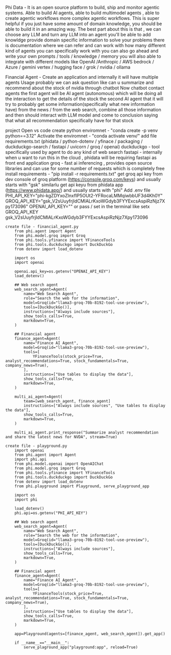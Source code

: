 

Phi Data - It is an open source platform to build, ship and monitor agentic systems. 
Able to build AI agents, 
able to build multimodel agents , 
able to create agentic workflows more complex agentic workflows.
This is super helpful if you just have some amount of domain knowledge, you should be able to build it in an amazing way. 
The best part about this is that , we can choose any LLM and turn any LLM into an agent 
you'll be able to add knowldge provide domain specific information to solve your problems 
there is documentation where we can refer and can work with how many different kind of agents you can specifically work with 
you can also go ahead and write your own prompts / tools / knowledge / memory 
you will also able to integrate with different models like OpenAI /Anthropic / AWS bedrock / Azure / gemini vertex / hugging face / grok / nvidia / ollama

Financial Agent - Create an application and internally it will have multiple agents
Usage
    probably we can ask question like can u summarize and recommend about the stock of nvidia through chatbot
    Now chatbot contact agents 
        the first agent will be AI agent (autonomous) which will be doing all the interaction to get the details of the stock
        the second AI agent that it will try to probably get some information(specifically what new information have) from the news / from the web search, combine all those information and then should interact with LLM model and come to conclusion 
        saying that what all recommendation specifically have for that stock


project
    Open vs code 
    create python enviromnet - "conda create -p venv python==3.12"
    Activate the enviromnet - "conda activate venv/"
    add file requirements.txt (phidata / python-dotenv / yfinace / packaging / duckduckgo-search / fastapi / uvicorn / groq / openai)
        duckduckgo - tool specifically used by agent to do any kind of web search 
        fastapi - internally when u want to run this in the cloud , phidata will be requiring fastapi as front end application 
        groq - fast ai inferencing , provides open source libraries and can use for some number of requests  which is completely free
    install requirements - "pip install -r requirements.txt"
    get groq api key from dev console of groq platform (https://console.groq.com/keys) and usually starts with "gsk"
    similarlu get api keyu from phidata app (https://www.phidata.app/) and usually starts with "phi"
    Add .env file
        PHI_API_KEY="phi-kgZDYxoZlnxfIP5OUt2-YFRocaLMMqiwbbUF3d4Kh0Y"
        GROQ_API_KEY="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"
        OPENAI_API_KEY=""
    or pass / set in the terminal like
        setx GROQ_API_KEY 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

    create file - financial_agent.py
        from phi.agent import Agent
        from phi.model.groq import Groq
        from phi.tools.yfinance import YFinanceTools
        from phi.tools.duckduckgo import DuckDuckGo
        from dotenv import load_dotenv

        import os
        import openai

        openai.api_key=os.getenv("OPENAI_API_KEY")
        load_dotenv()

        ## Web search agent
        web_search_agent=Agent(
            name="Web Search Agent",
            role="Search the web for the information",
            model=Groq(id="llama3-groq-70b-8192-tool-use-preview"),
            tools=[DuckDuckGo()],
            instructions=["Always include sources"],
            show_tools_calls=True,
            markdown=True,
        )

        ## Financial agent
        finance_agent=Agent(
            name="Finance AI Agent",
            model=Groq(id="llama3-groq-70b-8192-tool-use-preview"),
            tools=[
                YFinanceTools(stock_price=True, analyst_recommendations=True, stock_fundamentals=True, company_news=True),
            ],
            instructions=["Use tables to display the data"],
            show_tools_calls=True,
            markdown=True,
        )

        multi_ai_agent=Agent(
            team=[web_search_agent, finance_agent]
            instructions=["Always include sources", "Use tables to display the data"],
            show_tools_calls=True,
            markdown=True,
        )

        multi_ai_agent.print_response("Summarize analyst recommendation and share the latest news for NVDA", stream=True)

    create file - playground.py
        import openai
        from phi.agent import Agent
        import phi.api
        from phi.model.openai import OpenAIChat
        from phi.model.groq import Groq
        from phi.tools.yfinance import YFinanceTools
        from phi.tools.duckduckgo import DuckDuckGo
        from dotenv import load_dotenv
        from phi.playground import Playground, serve_playground_app

        import os
        import phi
        
        load_dotenv()
        phi.api=os.getenv("PHI_API_KEY")

        ## Web search agent
        web_search_agent=Agent(
            name="Web Search Agent",
            role="Search the web for the information",
            model=Groq(id="llama3-groq-70b-8192-tool-use-preview"),
            tools=[DuckDuckGo()],
            instructions=["Always include sources"],
            show_tools_calls=True,
            markdown=True,
        )

        ## Financial agent
        finance_agent=Agent(
            name="Finance AI Agent",
            model=Groq(id="llama3-groq-70b-8192-tool-use-preview"),
            tools=[
                YFinanceTools(stock_price=True, analyst_recommendations=True, stock_fundamentals=True, company_news=True),
            ],
            instructions=["Use tables to display the data"],
            show_tools_calls=True,
            markdown=True,
        )
        
        app=Playground(agents=[finance_agent, web_search_agent]).get_app()

        if __name__=="__main__":
            serve_plaground_app("playground:app", reload=True)


